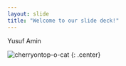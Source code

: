 ```yaml
---
layout: slide
title: "Welcome to our slide deck!"
---
```


Yusuf Amin

![cherryontop-o-cat](https://octodex.github.com/images/cherryontop-o-cat.png)
{: .center}
